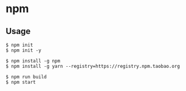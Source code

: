 # npm

## Usage

    $ npm init
    $ npm init -y

    $ npm install -g npm
    $ npm install -g yarn --registry=https://registry.npm.taobao.org

    $ npm run build
    $ npm start
